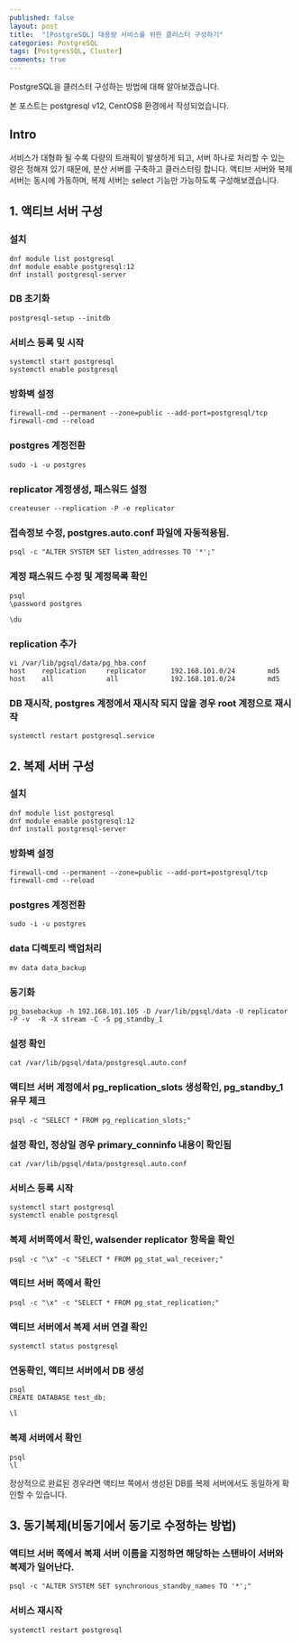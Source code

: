 ```yaml
---
published: false
layout: post
title:  "[PostgreSQL] 대용량 서비스를 위한 클러스터 구성하기"
categories: PostgreSQL
tags: [PostgresSQL, Cluster]
comments: true
---
```


PostgreSQL을 클러스터 구성하는 방법에 대해 알아보겠습니다.

본 포스트는 postgresql v12, CentOS8 환경에서 작성되었습니다.

## Intro
서비스가 대형화 될 수록 다량의 트래픽이 발생하게 되고, 서버 하나로 처리할 수 있는 량은 정해져 있기 때문에, 분산 서버를 구축하고 클러스터링 합니다. 
액티브 서버와 복제 서버는 동시에 가동하며, 복제 서버는 select 기능만 가능하도록 구성해보겠습니다.

## 1. 액티브 서버 구성
### 설치
```
dnf module list postgresql
dnf module enable postgresql:12
dnf install postgresql-server
```

### DB 초기화
```
postgresql-setup --initdb
```


### 서비스 등록 및 시작
```
systemctl start postgresql
systemctl enable postgresql
```

### 방화벽 설정
```
firewall-cmd --permanent --zone=public --add-port=postgresql/tcp
firewall-cmd --reload
```

### postgres 계정전환
```
sudo -i -u postgres
```

### replicator 계정생성, 패스워드 설정
```
createuser --replication -P -e replicator
```

### 접속정보 수정, postgres.auto.conf 파일에 자동적용됨.
```
psql -c "ALTER SYSTEM SET listen_addresses TO '*';"
```

### 계정 패스워드 수정 및 계정목록 확인
```
psql
\password postgres

\du
```



### replication 추가
```
vi /var/lib/pgsql/data/pg_hba.conf
host    replication     replicator      192.168.101.0/24        md5
host    all     		all      		192.168.101.0/24        md5
```

### DB 재시작, postgres 계정에서 재시작 되지 않을 경우 root 계정으로 재시작
```
systemctl restart postgresql.service
```



## 2. 복제 서버 구성
### 설치
```
dnf module list postgresql
dnf module enable postgresql:12
dnf install postgresql-server
```

### 방화벽 설정
```
firewall-cmd --permanent --zone=public --add-port=postgresql/tcp
firewall-cmd --reload
```


### postgres 계정전환
```
sudo -i -u postgres
```

### data 디렉토리 백업처리
```
mv data data_backup
```

### 동기화
```
pg_basebackup -h 192.168.101.105 -D /var/lib/pgsql/data -U replicator -P -v  -R -X stream -C -S pg_standby_1
```

### 설정 확인
```
cat /var/lib/pgsql/data/postgresql.auto.conf
```
### 액티브 서버 계정에서 pg_replication_slots 생성확인, pg_standby_1 유무 체크
```
psql -c "SELECT * FROM pg_replication_slots;"
```

### 설정 확인, 정상일 경우 primary_conninfo 내용이 확인됨
```
cat /var/lib/pgsql/data/postgresql.auto.conf
```
### 서비스 등록 시작
```
systemctl start postgresql
systemctl enable postgresql
```

### 복제 서버쪽에서 확인, walsender replicator 항목을 확인
```
psql -c "\x" -c "SELECT * FROM pg_stat_wal_receiver;"
```
### 액티브 서버 쪽에서 확인
```
psql -c "\x" -c "SELECT * FROM pg_stat_replication;"
```
### 액티브 서버에서 복제 서버 연결 확인
```
systemctl status postgresql
```
### 연동확인, 액티브 서버에서 DB 생성
```
psql
CREATE DATABASE test_db;

\l
```

### 복제 서버에서 확인
```
psql
\l
```
정상적으로 완료된 경우라면 액티브 쪽에서 생성된 DB를 복제 서버에서도 동일하게 확인할 수 있습니다.


## 3. 동기복제(비동기에서 동기로 수정하는 방법)
### 액티브 서버 쪽에서 복제 서버 이름을 지정하면 해당하는 스탠바이 서버와 복제가 일어난다.
```
psql -c "ALTER SYSTEM SET synchronous_standby_names TO '*';"
```
### 서비스 재시작
```
systemctl restart postgresql
```


